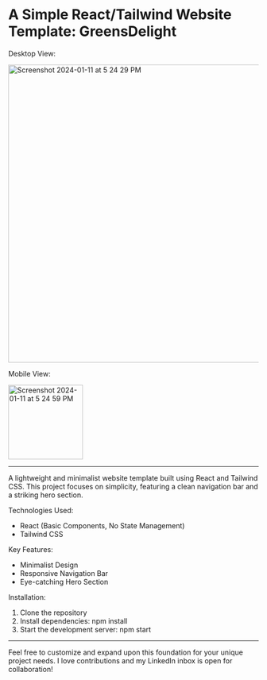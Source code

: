 # **A Simple React/Tailwind Website Template: GreensDelight**

Desktop View:

<img width="600" alt="Screenshot 2024-01-11 at 5 24 29 PM" src="https://github.com/Ethanqg0/RestaurantCoverPage/assets/106004563/ceb21a7c-fade-4484-95d7-a94861bebb39">



Mobile View:

<img width="150" alt="Screenshot 2024-01-11 at 5 24 59 PM" src="https://github.com/Ethanqg0/RestaurantCoverPage/assets/106004563/214a7067-2f00-45d1-afa1-cf3dbe031929">

---



A lightweight and minimalist website template built using React and Tailwind CSS. This project focuses on simplicity, featuring a clean navigation bar and a striking hero section.

Technologies Used:
-  React (Basic Components, No State Management)
- Tailwind CSS
  
Key Features:
- Minimalist Design
- Responsive Navigation Bar
- Eye-catching Hero Section

Installation:
1. Clone the repository
2. Install dependencies: npm install
3. Start the development server: npm start

---
   
Feel free to customize and expand upon this foundation for your unique project needs. I love contributions and my LinkedIn inbox is open for collaboration!
